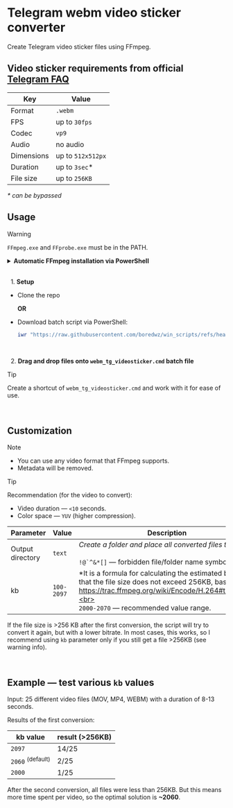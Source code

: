 # Telegram webm video sticker converter

Create Telegram video sticker files using FFmpeg.

## Video sticker requirements from official [Telegram FAQ](https://core.telegram.org/stickers/webm-vp9-encoding#video-requirements-for-stickers-and-emoji)

| Key | Value |
|---|---|
| Format | `.webm` |
| FPS | up to `30fps` |
| Codec | `vp9` |
| Audio | no audio |
| Dimensions | up to `512x512px` |
| Duration | up to `3sec`* |
| File size | up to `256KB` |

_\* can be bypassed_

## Usage

> [!WARNING]
> `FFmpeg.exe` and `FFprobe.exe` must be in the PATH.

<details>

**<summary>Automatic FFmpeg installation via PowerShell</summary>**

```powershell
$ProgressPreference=0;$g="https://gist.githubusercontent.com/boredwz/e7872773f4c44671ca37fad7ca3912b7/raw/Get-GithubLatestReleaseUrl.ps1"; $url=(iex "&{$(iwr -useb $g)} BtbN FFmpeg-Builds").Files|?{$_ -match "master-latest-win64-gpl\.zip"}|select -f 1; iwr $url -o f.zip;$ProgressPreference=2;Expand-Archive f.zip ".\"; ls -dir|?{$_.name -match "ffmpeg.+?win64"}|%{$a="$($_.name)\bin"; cp $_ -dest $env:USERPROFILE -for -r; ri $_ -rec -for}; $p=([System.Environment]::GetEnvironmentVariable("Path", [System.EnvironmentVariableTarget]::User)); $a="$env:USERPROFILE\$a"; if($p -notlike "*$a*"){[System.Environment]::SetEnvironmentVariable("Path", ("$($p -replace ';+$','');$a"), [System.EnvironmentVariableTarget]::User)}
```

- Install ffmpeg: `C:\Users\(User)\ffmpeg*`
- Add `ffmpeg.exe`, `ffprobe.exe` and `ffplay.exe` to the PATH.

</details>

<br>

&nbsp; 1\. **Setup**
- Clone the repo
  
  **OR**

- Download batch script via PowerShell:
  ```powershell
  iwr "https://raw.githubusercontent.com/boredwz/win_scripts/refs/heads/master/cmd/webm_tg_videosticker.cmd" -o ".\webm_tg_videosticker.cmd"
  ```

<br>

&nbsp; 2\. **Drag and drop files onto `webm_tg_videosticker.cmd` batch file**

> [!TIP]
> Create a shortcut of `webm_tg_videosticker.cmd` and work with it for ease of use.

<br>

## Customization

> [!NOTE]
> - You can use any video format that FFmpeg supports.  
> - Metadata will be removed.

> [!TIP]
> Recommendation (for the video to convert):  
> - Video duration — `<10` seconds.  
> - Color space — `YUV` (higher compression).

| Parameter | Value | Description |
|---|---|---|
| Output directory | `text` | *Create a folder and place all converted files there*<br><br><code>!@\`^&\*[]</code> — forbidden file/folder name symbols. |
| kb | `100-2097` | *It is a formula for calculating the estimated bitrate so that the file size does not exceed 256KB, based on https://trac.ffmpeg.org/wiki/Encode/H.264#twopass*<br><br>`2000-2070` — recommended value range. |
    
If the file size is >256 KB after the first conversion, the script will try to convert it again, but with a lower bitrate. In most cases, this works, so I recommend using `kb` parameter only if you still get a file >256KB (see warning info).

<br>

## Example — test various `kb` values

Input: 25 different video files (MOV, MP4, WEBM) with a duration of 8-13 seconds.

Results of the first conversion:

| kb value | result (>256KB) |
|---|---|
| `2097` | 14/25 |
| `2060` <sup>(default)</sup> | 2/25 |
| `2000` | 1/25 |

After the second conversion, all files were less than 256KB. But this means more time spent per video, so the optimal solution is **\~2060**.

<br>